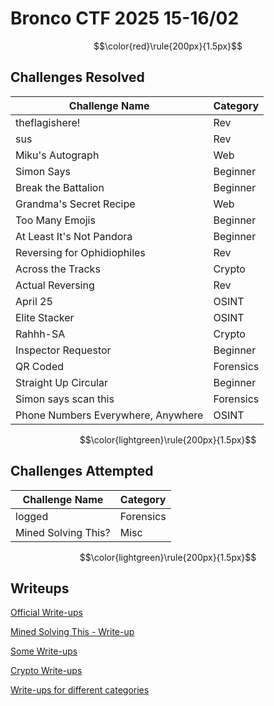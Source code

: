 # Bronco CTF 2025 15-16/02

$$\color{red}\rule{200px}{1.5px}$$

## Challenges Resolved

| Challenge Name | Category |
| -------------- | -------- |
| theflagishere! | Rev |
| sus | Rev |
| Miku's Autograph | Web |
| Simon Says | Beginner |
| Break the Battalion | Beginner |
| Grandma's Secret Recipe | Web |
| Too Many Emojis | Beginner |
| At Least It's Not Pandora | Beginner |
| Reversing for Ophidiophiles | Rev |
| Across the Tracks | Crypto |
| Actual Reversing | Rev |
| April 25 | OSINT |
| Elite Stacker | OSINT |
| Rahhh-SA | Crypto |
| Inspector Requestor | Beginner |
| QR Coded | Forensics |
| Straight Up Circular | Beginner |
| Simon says scan this | Forensics |
| Phone Numbers Everywhere, Anywhere | OSINT |


$$\color{lightgreen}\rule{200px}{1.5px}$$

## Challenges Attempted

| Challenge Name | Category |
| -------------- | -------- |
| logged | Forensics |
| Mined Solving This? | Misc |


$$\color{lightgreen}\rule{200px}{1.5px}$$

## Writeups

[Official Write-ups](https://github.com/SCUBroncoSec/BroncoCTF-2025-Public)

[Mined Solving This - Write-up](https://nacatech.es/writeups/bronco_ctf_25/mined_solving_this/)

[Some Write-ups](https://hack4funacademy.medium.com/broncoctf-2025-writeup-stelk-csc-7ec6556ffa26)

[Crypto Write-ups](https://mindcrafters.xyz/writeups/crypto-bronco/)

[Write-ups for different categories](https://github.com/ZTzTopia/ctf/tree/main/writeups/2025/broncoctf)
